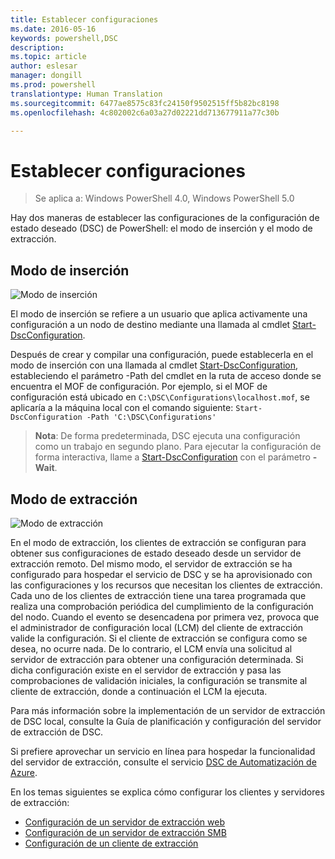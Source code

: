 ```yaml
---
title: Establecer configuraciones
ms.date: 2016-05-16
keywords: powershell,DSC
description: 
ms.topic: article
author: eslesar
manager: dongill
ms.prod: powershell
translationtype: Human Translation
ms.sourcegitcommit: 6477ae8575c83fc24150f9502515ff5b82bc8198
ms.openlocfilehash: 4c802002c6a03a27d02221dd713677911a77c30b

---
```


# Establecer configuraciones

>Se aplica a: Windows PowerShell 4.0, Windows PowerShell 5.0

Hay dos maneras de establecer las configuraciones de la configuración de estado deseado (DSC) de PowerShell: el modo de inserción y el modo de extracción.

## Modo de inserción

![Modo de inserción](images/Push.png "How push mode works")

El modo de inserción se refiere a un usuario que aplica activamente una configuración a un nodo de destino mediante una llamada al cmdlet [Start-DscConfiguration](https://technet.microsoft.com/en-us/library/dn521623.aspx).

Después de crear y compilar una configuración, puede establecerla en el modo de inserción con una llamada al cmdlet [Start-DscConfiguration](https://technet.microsoft.com/en-us/library/dn521623.aspx), estableciendo el parámetro -Path del cmdlet en la ruta de acceso donde se encuentra el MOF de configuración. Por ejemplo, si el MOF de configuración está ubicado en `C:\DSC\Configurations\localhost.mof`, se aplicaría a la máquina local con el comando siguiente: `Start-DscConfiguration -Path 'C:\DSC\Configurations'`

> __Nota__: De forma predeterminada, DSC ejecuta una configuración como un trabajo en segundo plano. Para ejecutar la configuración de forma interactiva, llame a [Start-DscConfiguration](https://technet.microsoft.com/en-us/library/dn521623.aspx) con el parámetro __-Wait__.


## Modo de extracción

![Modo de extracción](images/Pull.png "How pull mode works")

En el modo de extracción, los clientes de extracción se configuran para obtener sus configuraciones de estado deseado desde un servidor de extracción remoto. Del mismo modo, el servidor de extracción se ha configurado para hospedar el servicio de DSC y se ha aprovisionado con las configuraciones y los recursos que necesitan los clientes de extracción. Cada uno de los clientes de extracción tiene una tarea programada que realiza una comprobación periódica del cumplimiento de la configuración del nodo. Cuando el evento se desencadena por primera vez, provoca que el administrador de configuración local (LCM) del cliente de extracción valide la configuración. Si el cliente de extracción se configura como se desea, no ocurre nada. De lo contrario, el LCM envía una solicitud al servidor de extracción para obtener una configuración determinada. Si dicha configuración existe en el servidor de extracción y pasa las comprobaciones de validación iniciales, la configuración se transmite al cliente de extracción, donde a continuación el LCM la ejecuta.

Para más información sobre la implementación de un servidor de extracción de DSC local, consulte la Guía de planificación y configuración del servidor de extracción de DSC.

Si prefiere aprovechar un servicio en línea para hospedar la funcionalidad del servidor de extracción, consulte el servicio [DSC de Automatización de Azure](https://azure.microsoft.com/en-us/documentation/articles/automation-dsc-overview/).

En los temas siguientes se explica cómo configurar los clientes y servidores de extracción:

- [Configuración de un servidor de extracción web](pullServer.md)
- [Configuración de un servidor de extracción SMB](pullServerSMB.md)
- [Configuración de un cliente de extracción](pullClientConfigID.md)




<!--HONumber=Jun16_HO4-->


